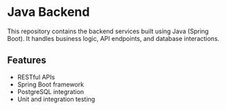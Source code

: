 # Java Backend

This repository contains the backend services built using Java (Spring Boot). It handles business logic, API endpoints, and database interactions.

## Features
- RESTful APIs
- Spring Boot framework
- PostgreSQL integration
- Unit and integration testing
